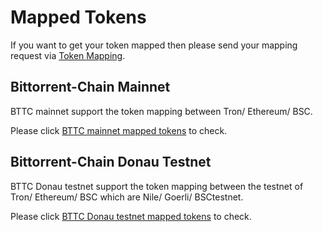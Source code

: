 # Mapped Tokens

If you want to get your token mapped then please send your mapping request via [Token Mapping](https://docs.google.com/forms/d/e/1FAIpQLScP1R7iB6s16CNKAZGjFH8mwDBi74wH_swzZvz3FGmjgUG33w/viewform).

## Bittorrent-Chain Mainnet

BTTC mainnet support the token mapping between Tron/ Ethereum/ BSC.

Please click [BTTC mainnet mapped tokens](https://bt.io/mapping) to check.

## Bittorrent-Chain Donau Testnet

BTTC Donau testnet support the token mapping between the testnet of Tron/ Ethereum/ BSC which are Nile/ Goerli/ BSCtestnet.

Please click [BTTC Donau testnet mapped tokens](https://test.bt.io/mapping) to check.

